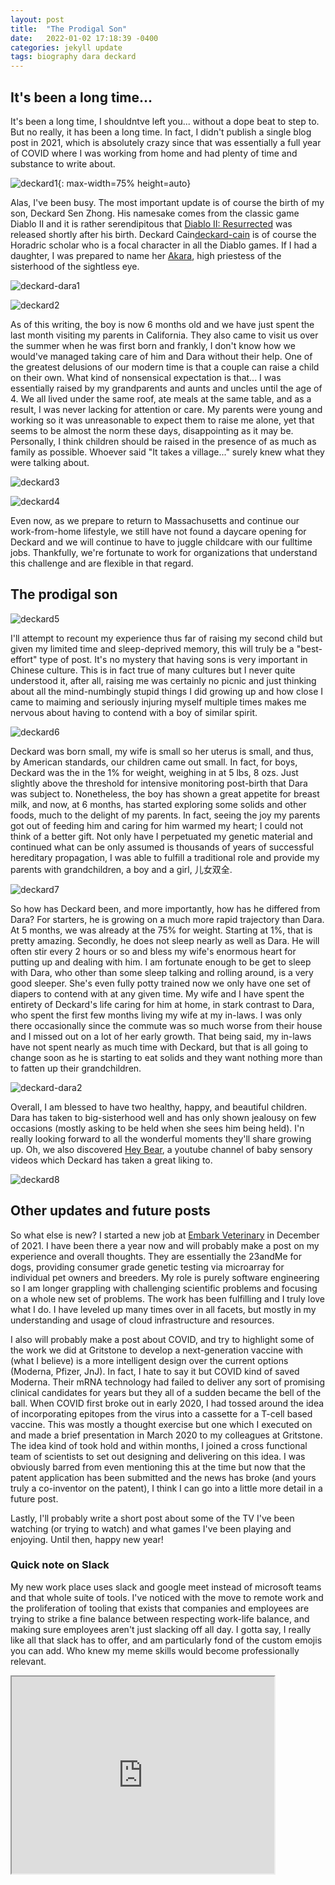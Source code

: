 ```yaml
---
layout: post
title:  "The Prodigal Son"
date:   2022-01-02 17:18:39 -0400
categories: jekyll update
tags: biography dara deckard
---
```


<h2> It's been a long time... </h2>

It's been a long time, I shouldntve left you... without a dope beat to step to. But no really, it has been a long time. In fact, I didn't publish a single blog post in 2021, which is absolutely crazy since that was essentially a full year of COVID where I was working from home and had plenty of time and substance to write about. 

![deckard1](/assets/deckard/deckard1.jpg){: max-width=75% height=auto}

Alas, I've been busy. The most important update is of course the birth of my son, Deckard Sen Zhong. His namesake comes from the classic game Diablo II and it is rather serendipitous that [Diablo II: Resurrected][d2-resurrected] was released shortly after his birth. Deckard Cain[deckard-cain] is of course the Horadric scholar who is a focal character in all the Diablo games. If I had a daughter, I was prepared to name her [Akara][akara], high priestess of the sisterhood of the sightless eye.

![deckard-dara1](/assets/deckard/deckard_dara1.jpg)

![deckard2](/assets/deckard/deckard2.jpg)

As of this writing, the boy is now 6 months old and we have just spent the last month visiting my parents in California. They also came to visit us over the summer when he was first born and frankly, I don't know how we would've managed taking care of him and Dara without their help. One of the greatest delusions of our modern time is that a couple can raise a child on their own. What kind of nonsensical expectation is that... I was essentially raised by my grandparents and aunts and uncles until the age of 4. We all lived under the same roof, ate meals at the same table, and as a result, I was never lacking for attention or care. My parents were young and working so it was unreasonable to expect them to raise me alone, yet that seems to be almost the norm these days, disappointing as it may be. Personally, I think children should be raised in the presence of as much as family as possible. Whoever said "It takes a village..." surely knew what they were talking about.

![deckard3](/assets/deckard/deckard3.jpg)

![deckard4](/assets/deckard/deckard4.jpg)

Even now, as we prepare to return to Massachusetts and continue our work-from-home lifestyle, we still have not found a daycare opening for Deckard and we will continue to have to juggle childcare with our fulltime jobs. Thankfully, we're fortunate to work for organizations that understand this challenge and are flexible in that regard.

<h2> The prodigal son </h2>

![deckard5](/assets/deckard/deckard5.jpg)

I'll attempt to recount my experience thus far of raising my second child but given my limited time and sleep-deprived memory, this will truly be a "best-effort" type of post. It's no mystery that having sons is very important in Chinese culture. This is in fact true of many cultures but I never quite understood it, after all, raising me was certainly no picnic and just thinking about all the mind-numbingly stupid things I did growing up and how close I came to maiming and seriously injuring myself multiple times makes me nervous about having to contend with a boy of similar spirit. 

![deckard6](/assets/deckard/deckard6.jpg)

Deckard was born small, my wife is small so her uterus is small, and thus, by American standards, our children came out small. In fact, for boys, Deckard was the in the 1% for weight, weighing in at 5 lbs, 8 ozs. Just slightly above the threshold for intensive monitoring post-birth that Dara was subject to. Nonetheless, the boy has shown a great appetite for breast milk, and now, at 6 months, has started exploring some solids and other foods, much to the delight of my parents. In fact, seeing the joy my parents got out of feeding him and caring for him warmed my heart; I could not think of a better gift. Not only have I perpetuated my genetic material and continued what can be only assumed is thousands of years of successful hereditary propagation, I was able to fulfill a traditional role and provide my parents with grandchildren, a boy and a girl, 儿女双全.

![deckard7](/assets/deckard/deckard7.jpg)

So how has Deckard been, and more importantly, how has he differed from Dara? For starters, he is growing on a much more rapid trajectory than Dara. At 5 months, we was already at the 75% for weight. Starting at 1%, that is pretty amazing. Secondly, he does not sleep nearly as well as Dara. He will often stir every 2 hours or so and bless my wife's enormous heart for putting up and dealing with him. I am fortunate enough to be get to sleep with Dara, who other than some sleep talking and rolling around, is a very good sleeper. She's even fully potty trained now we only have one set of diapers to contend with at any given time. My wife and I have spent the entirety of Deckard's life caring for him at home, in stark contrast to Dara, who spent the first few months living my wife at my in-laws. I was only there occasionally since the commute was so much worse from their house and I missed out on a lot of her early growth. That being said, my in-laws have not spent nearly as much time with Deckard, but that is all going to change soon as he is starting to eat solids and they want nothing more than to fatten up their grandchildren.

![deckard-dara2](/assets/deckard/deckard_dara2.jpg)

Overall, I am blessed to have two healthy, happy, and beautiful children. Dara has taken to big-sisterhood well and has only shown jealousy on few occasions (mostly asking to be held when she sees him being held). I'n really looking forward to all the wonderful moments they'll share growing up. Oh, we also discovered [Hey Bear][hey-bear], a youtube channel of baby sensory videos which Deckard has taken a great liking to. 

![deckard8](/assets/deckard/deckard8.jpg)

<h2> Other updates and future posts </h2>

So what else is new? I started a new job at [Embark Veterinary][embark] in December of 2021. I have been there a year now and will probably make a post on my experience and overall thoughts. They are essentially the 23andMe for dogs, providing consumer grade genetic testing via microarray for individual pet owners and breeders. My role is purely software engineering so I am longer grappling with challenging scientific problems and focusing on a whole new set of problems. The work has been fulfilling and I truly love what I do. I have leveled up many times over in all facets, but mostly in my understanding and usage of cloud infrastructure and resources.

I also will probably make a post about COVID, and try to highlight some of the work we did at Gritstone to develop a next-generation vaccine with (what I believe) is a more intelligent design over the current options (Moderna, Pfizer, JnJ). In fact, I hate to say it but COVID kind of saved Moderna. Their mRNA technology had failed to deliver any sort of promising clinical candidates for years but they all of a sudden became the bell of the ball. When COVID first broke out in early 2020, I had tossed around the idea of incorporating epitopes from the virus into a cassette for a T-cell based vaccine. This was mostly a thought exercise but one which I executed on and made a brief presentation in March 2020 to my colleagues at Gritstone. The idea kind of took hold and within months, I joined a cross functional team of scientists to set out designing and delivering on this idea. I was obviously barred from even mentioning this at the time but now that the patent application has been submitted and the news has broke (and yours truly a co-inventor on the patent), I think I can go into a little more detail in a future post.

Lastly, I'll probably write a short post about some of the TV I've been watching (or trying to watch) and what games I've been playing and enjoying. Until then, happy new year!

<h3> Quick note on Slack </h3>

My new work place uses slack and google meet instead of microsoft teams and that whole suite of tools. I've noticed with the move to remote work and the proliferation of tooling that exists that companies and employees are trying to strike a fine balance between respecting work-life balance, and making sure employees aren't just slacking off all day. I gotta say, I really like all that slack has to offer, and am particularly fond of the custom emojis you can add. Who knew my meme skills would become professionally relevant.

<iframe width="420" height="315" src="https://preview.redd.it/y6cd405x2iz61.gif"> </iframe>

[d2-resurrected]: https://www.pcgamer.com/diablo-2-resurrected-review/
[deckard-cain]: https://diablo.fandom.com/wiki/Deckard_Cain
[akara]: https://diablo.fandom.com/wiki/Akara
[hey-bear]: https://www.youtube.com/channel/UCtf9cFBJkHVAf2qMqF01xYg
[embark]: https://embarkvet.com/
